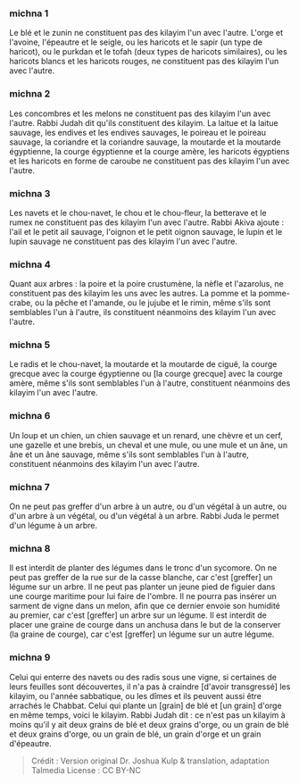 
### michna 1
Le blé et le zunin ne constituent pas des kilayim l'un avec l'autre. L'orge et l'avoine, l'épeautre et le seigle, ou les haricots et le sapir (un type de haricot), ou le purkdan et le tofah (deux types de haricots similaires), ou les haricots blancs et les haricots rouges, ne constituent pas des kilayim l'un avec l'autre.

### michna 2
Les concombres et les melons ne constituent pas des kilayim l'un avec l'autre. Rabbi Judah dit qu'ils constituent des kilayim. La laitue et la laitue sauvage, les endives et les endives sauvages, le poireau et le poireau sauvage, la coriandre et la coriandre sauvage, la moutarde et la moutarde égyptienne, la courge égyptienne et la courge amère, les haricots égyptiens et les haricots en forme de caroube ne constituent pas des kilayim l'un avec l'autre.

### michna 3
Les navets et le chou-navet, le chou et le chou-fleur, la betterave et le rumex ne constituent pas des kilayim l'un avec l'autre. Rabbi Akiva ajoute : l'ail et le petit ail sauvage, l'oignon et le petit oignon sauvage, le lupin et le lupin sauvage ne constituent pas des kilayim l'un avec l'autre.

### michna 4
Quant aux arbres : la poire et la poire crustumène, la nèfle et l'azarolus, ne constituent pas des kilayim les uns avec les autres. La pomme et la pomme-crabe, ou la pêche et l'amande, ou le jujube et le rimin, même s'ils sont semblables l'un à l'autre, ils constituent néanmoins des kilayim l'un avec l'autre.

### michna 5
Le radis et le chou-navet, la moutarde et la moutarde de ciguë, la courge grecque avec la courge égyptienne ou [la courge grecque] avec la courge amère, même s'ils sont semblables l'un à l'autre, constituent néanmoins des kilayim l'un avec l'autre.

### michna 6
Un loup et un chien, un chien sauvage et un renard, une chèvre et un cerf, une gazelle et une brebis, un cheval et une mule, ou une mule et un âne, un âne et un âne sauvage, même s'ils sont semblables l'un à l'autre, constituent néanmoins des kilayim l'un avec l'autre.

### michna 7
On ne peut pas greffer d'un arbre à un autre, ou d'un végétal à un autre, ou d'un arbre à un végétal, ou d'un végétal à un arbre. Rabbi Juda le permet d'un légume à un arbre.

### michna 8
Il est interdit de planter des légumes dans le tronc d'un sycomore. On ne peut pas greffer de la rue sur de la casse blanche, car c'est [greffer] un légume sur un arbre. Il ne peut pas planter un jeune pied de figuier dans une courge maritime pour lui faire de l'ombre. Il ne pourra pas insérer un sarment de vigne dans un melon, afin que ce dernier envoie son humidité au premier, car c'est [greffer] un arbre sur un légume. Il est interdit de placer une graine de courge dans un anchusa dans le but de la conserver (la graine de courge), car c'est [greffer] un légume sur un autre légume.

### michna 9
Celui qui enterre des navets ou des radis sous une vigne, si certaines de leurs feuilles sont découvertes, il n'a pas à craindre [d'avoir transgressé] les kilayim, ou l'année sabbatique, ou les dîmes et ils peuvent aussi être arrachés le Chabbat. Celui qui plante un [grain] de blé et [un grain] d'orge en même temps, voici le kilayim. Rabbi Judah dit : ce n'est pas un kilayim à moins qu'il y ait deux grains de blé et deux grains d'orge, ou un grain de blé et deux grains d'orge, ou un grain de blé, un grain d'orge et un grain d'épeautre.

>Crédit : Version original Dr. Joshua Kulp & translation, adaptation Talmedia
>License : CC BY-NC